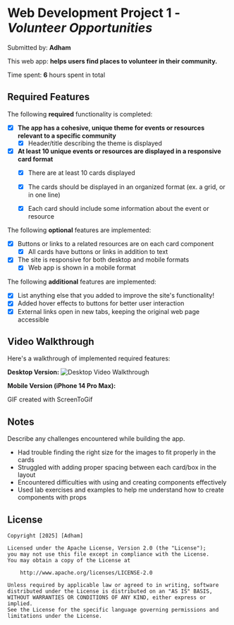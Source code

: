# Web Development Project 1 - *Volunteer Opportunities*

Submitted by: **Adham**

This web app: **helps users find places to volunteer in their community.**

Time spent: **6** hours spent in total

## Required Features

The following **required** functionality is completed:

- [x] **The app has a cohesive, unique theme for events or resources relevant to a specific community**
  - [x] Header/title describing the theme is displayed
- [x] **At least 10 unique events or resources are displayed in a responsive card format**
  - [x] There are at least 10 cards displayed 
  - [x] The cards should be displayed in an organized format (ex. a grid, or in one line)
  - [x] Each card should include some information about the event or resource


The following **optional** features are implemented:

- [x] Buttons or links to a related resources are on each card component
  - [x] All cards have buttons or links in addition to text
- [x] The site is responsive for both desktop and mobile formats
  - [x] Web app is shown in a mobile format

The following **additional** features are implemented:

* [x] List anything else that you added to improve the site's functionality!
* [x] Added hover effects to buttons for better user interaction
* [x] External links open in new tabs, keeping the original web page accessible
## Video Walkthrough

Here's a walkthrough of implemented required features:

**Desktop Version:**
<img src='https://imgur.com/gallery/project1-ibbvgp4' title='Desktop Video Walkthrough' width='' alt='Desktop Video Walkthrough' />

**Mobile Version (iPhone 14 Pro Max):**
<!--<img src='' title='Mobile Video Walkthrough' width='' alt='Mobile Video Walkthrough' /> -->

GIF created with ScreenToGif

<!-- Recommended tools:
[Kap](https://getkap.co/) for macOS
[ScreenToGif](https://www.screentogif.com/) for Windows
[peek](https://github.com/phw/peek) for Linux. -->

## Notes

Describe any challenges encountered while building the app.

- Had trouble finding the right size for the images to fit properly in the cards
- Struggled with adding proper spacing between each card/box in the layout
- Encountered difficulties with using and creating components effectively
- Used lab exercises and examples to help me understand how to create components with props

## License

    Copyright [2025] [Adham]

    Licensed under the Apache License, Version 2.0 (the "License");
    you may not use this file except in compliance with the License.
    You may obtain a copy of the License at

        http://www.apache.org/licenses/LICENSE-2.0

    Unless required by applicable law or agreed to in writing, software
    distributed under the License is distributed on an "AS IS" BASIS,
    WITHOUT WARRANTIES OR CONDITIONS OF ANY KIND, either express or implied.
    See the License for the specific language governing permissions and
    limitations under the License.
